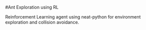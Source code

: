 #Ant Exploration using RL

Reinforcement Learning agent using neat-python for environment exploration and collision avoidance.
